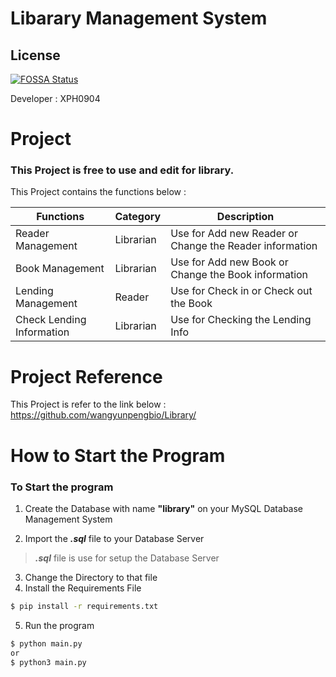 # Libarary Management System

## License
[![FOSSA Status](https://app.fossa.com/api/projects/git%2Bgithub.com%2FXPH0816%2FLibrary-management-system.svg?type=large)](https://app.fossa.com/projects/git%2Bgithub.com%2FXPH0816%2FLibrary-management-system?ref=badge_large)

Developer : XPH0904

# Project
### This Project is free to use and edit for library.

This Project contains the functions below :

| Functions  | Category | Description  |
| ------------- | ------------- | ------------- |
| Reader Management  | Librarian  | Use for Add new Reader or Change the Reader information  |
| Book Management | Librarian  | Use for Add new Book or Change the Book information  |
| Lending Management  | Reader  | Use for Check in or Check out the Book  |
| Check Lending Information  | Librarian  | Use for Checking the Lending Info  |


# Project Reference
This Project is refer to the link below :
    https://github.com/wangyunpengbio/Library/

# How to Start the Program
### To Start the program

1. Create the Database with name **"library"** on your MySQL Database Management System

2. Import the **_.sql_** file to your Database Server
> *__.sql__* file is use for setup the Database Server

3. Change the Directory to that file
4. Install the Requirements File
```bat
$ pip install -r requirements.txt
```
5. Run the program
```bat
$ python main.py
or
$ python3 main.py
```
